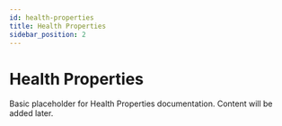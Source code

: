 ```yaml
---
id: health-properties
title: Health Properties
sidebar_position: 2
---
```


# Health Properties

Basic placeholder for Health Properties documentation. Content will be added later. 